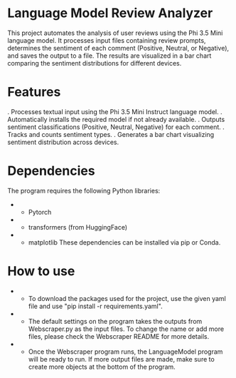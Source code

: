 # Language Model Review Analyzer

This project automates the analysis of user reviews using the Phi 3.5 Mini language model. It processes input files containing review prompts, determines the sentiment of each comment (Positive, Neutral, or Negative), and saves the output to a file. The results are visualized in a bar chart comparing the sentiment distributions for different devices.

# Features

. Processes textual input using the Phi 3.5 Mini Instruct language model.
. Automatically installs the required model if not already available.
. Outputs sentiment classifications (Positive, Neutral, Negative) for each comment.
. Tracks and counts sentiment types.
. Generates a bar chart visualizing sentiment distribution across devices.

# Dependencies
The program requires the following Python libraries:

* - Pytorch
* - transformers (from HuggingFace)
* - matplotlib
These dependencies can be installed via pip or Conda.

# How to use
* - To download the packages used for the project, use the given yaml file and use "pip install -r requirements.yaml". 
* - The default settings on the program takes the outputs from Webscraper.py as the input files. To change the name or add more files, please check the Webscraper README for more details.
* - Once the Webscraper program runs, the LanguageModel program will be ready to run. If more output files are made, make sure to create more objects at the bottom of the program.
